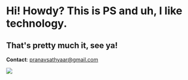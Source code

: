 <H1> Hi! Howdy? This is PS and uh, I like technology.</H1>
<H2> That's pretty much it, see ya!</H2>

**Contact**: pranavsathyaar@gmail.com

<img src="https://komarev.com/ghpvc/?username=pranavs6&color=000000" />

